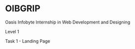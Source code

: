 # OIBGRIP

Oasis Infobyte Internship in Web Development and Designing

Level 1


Task 1 - Landing Page

